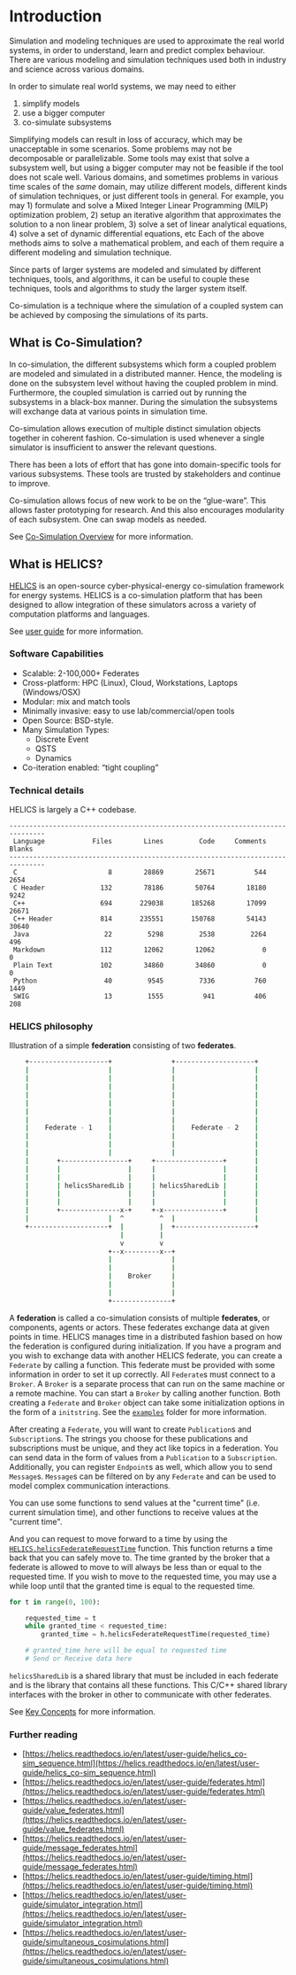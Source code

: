 # Introduction

Simulation and modeling techniques are used to approximate the real world systems, in order to understand, learn and predict complex behaviour. There are various modeling and simulation techniques used both in industry and science across various domains.

In order to simulate real world systems, we may need to either

1) simplify models
2) use a bigger computer
3) co-simulate subsystems

Simplifying models can result in loss of accuracy, which may be unacceptable in some scenarios.
Some problems may not be decomposable or parallelizable.
Some tools may exist that solve a subsystem well, but using a bigger computer may not be feasible if the tool does not scale well.
Various domains, and sometimes problems in various time scales of the _same_ domain, may utilize different models, different kinds of simulation techniques, or just different tools in general.
For example, you may 1) formulate and solve a Mixed Integer Linear Programming (MILP) optimization problem, 2) setup an iterative algorithm that approximates the solution to a non linear problem, 3) solve a set of linear analytical equations, 4) solve a set of dynamic differential equations, etc
Each of the above methods aims to solve a mathematical problem, and each of them require a different modeling and simulation technique.

Since parts of larger systems are modeled and simulated by different techniques, tools, and algorithms, it can be useful to couple these techniques, tools and algorithms to study the larger system itself.

Co-simulation is a technique where the simulation of a coupled system can be achieved by composing the simulations of its parts.

## What is Co-Simulation?

In co-simulation, the different subsystems which form a coupled problem are modeled and simulated in a distributed manner.
Hence, the modeling is done on the subsystem level without having the coupled problem in mind.
Furthermore, the coupled simulation is carried out by running the subsystems in a black-box manner.
During the simulation the subsystems will exchange data at various points in simulation time.

Co-simulation allows execution of multiple distinct simulation objects together in coherent fashion.
Co-simulation is used whenever a single simulator is insufficient to answer the relevant questions.

There has been a lots of effort that has gone into domain-specific tools for various subsystems.
These tools are trusted by stakeholders and continue to improve.

Co-simulation allows focus of new work to be on the “glue-ware”.
This allows faster prototyping for research.
And this also encourages modularity of each subsystem.
One can swap models as needed.

See [Co-Simulation Overview](https://helics.readthedocs.io/en/latest/user-guide/co-simulation_overview.html) for more information.

## What is HELICS?

[HELICS](https://helics.readthedocs.io/en/latest/) is an open-source cyber-physical-energy co-simulation framework for energy systems.
HELICS is a co-simulation platform that has been designed to allow integration of these simulators across a variety of computation platforms and languages.

See [user guide](https://helics.readthedocs.io/en/latest/user-guide/index.html) for more information.

### Software Capabilities

- Scalable: 2-100,000+ Federates
- Cross-platform: HPC (Linux), Cloud, Workstations, Laptops (Windows/OSX)
- Modular: mix and match tools
- Minimally invasive: easy to use lab/commercial/open tools
- Open Source: BSD-style.
- Many Simulation Types:
    - Discrete Event
    - QSTS
    - Dynamics
- Co-iteration enabled: “tight coupling”

### Technical details

HELICS is largely a C++ codebase.

```
-------------------------------------------------------------------------------
 Language            Files        Lines         Code     Comments       Blanks
-------------------------------------------------------------------------------
 C                       8        28869        25671          544         2654
 C Header              132        78186        50764        18180         9242
 C++                   694       229038       185268        17099        26671
 C++ Header            814       235551       150768        54143        30640
 Java                   22         5298         2538         2264          496
 Markdown              112        12062        12062            0            0
 Plain Text            102        34860        34860            0            0
 Python                 40         9545         7336          760         1449
 SWIG                   13         1555          941          406          208
```

### HELICS philosophy

Illustration of a simple **federation** consisting of two **federates**.

```bash
    +--------------------+               +--------------------+
    |                    |               |                    |
    |                    |               |                    |
    |                    |               |                    |
    |                    |               |                    |
    |                    |               |                    |
    |                    |               |                    |
    |                    |               |                    |
    |    Federate - 1    |               |    Federate - 2    |
    |                    |               |                    |
    |                    |               |                    |
    |                    |               |                    |
    |       +-----------------+     +-----------------+       |
    |       |                 |     |                 |       |
    |       |                 |     |                 |       |
    |       | helicsSharedLib |     | helicsSharedLib |       |
    |       |                 |     |                 |       |
    |       |                 |     |                 |       |
    |       +---------------x-+     +-x---------------+       |
    |                    |  ^         ^  |                    |
    +--------------------+  |         |  +--------------------+
                            |         |
                            v         v
                         +--x---------x--+
                         |               |
                         |               |
                         |    Broker     |
                         |               |
                         |               |
                         +---------------+
```

A **federation** is called a co-simulation consists of multiple **federates**, or components, agents or actors.
These federates exchange data at given points in time.
HELICS manages time in a distributed fashion based on how the federation is configured during initialization.
If you have a program and you wish to exchange data with another HELICS federate, you can create a `Federate` by calling a function.
This federate must be provided with some information in order to set it up correctly.
All `Federate`s must connect to a `Broker`.
A `Broker` is a separate process that can run on the same machine or a remote machine.
You can start a `Broker` by calling another function.
Both creating a `Federate` and `Broker` object can take some initialization options in the form of a `initstring`.
See the [`examples`](https://github.com/GMLC-TDC/HELICS-Examples) folder for more information.

After creating a `Federate`, you will want to create `Publication`s and `Subscription`s.
The strings you choose for these publications and subscriptions must be unique, and they act like topics in a federation.
You can send data in the form of values from a `Publication` to a `Subscription`.
Additionally, you can register `Endpoint`s as well, which allow you to send `Message`s.
`Message`s can be filtered on by any `Federate` and can be used to model complex communication interactions.

You can use some functions to send values at the "current time" (i.e. current simulation time), and other functions to receive values at the "current time".

And you can request to move forward to a time by using the [`HELICS.helicsFederateRequestTime`](@ref) function.
This function returns a time back that you can safely move to.
The time granted by the broker that a federate is allowed to move to will always be less than or equal to the requested time.
If you wish to move to the requested time, you may use a while loop until that the granted time is equal to the requested time.

```python
for t in range(0, 100):

    requested_time = t
    while granted_time < requested_time:
        granted_time = h.helicsFederateRequestTime(requested_time)

    # granted_time here will be equal to requested time
    # Send or Receive data here
```

`helicsSharedLib` is a shared library that must be included in each federate and is the library that contains all these functions.
This C/C++ shared library interfaces with the broker in other to communicate with other federates.

See [Key Concepts](https://helics.readthedocs.io/en/latest/user-guide/helics_key_concepts.html) for more information.

### Further reading

- [https://helics.readthedocs.io/en/latest/user-guide/helics_co-sim_sequence.html](https://helics.readthedocs.io/en/latest/user-guide/helics_co-sim_sequence.html)
- [https://helics.readthedocs.io/en/latest/user-guide/federates.html](https://helics.readthedocs.io/en/latest/user-guide/federates.html)
- [https://helics.readthedocs.io/en/latest/user-guide/value_federates.html](https://helics.readthedocs.io/en/latest/user-guide/value_federates.html)
- [https://helics.readthedocs.io/en/latest/user-guide/message_federates.html](https://helics.readthedocs.io/en/latest/user-guide/message_federates.html)
- [https://helics.readthedocs.io/en/latest/user-guide/timing.html](https://helics.readthedocs.io/en/latest/user-guide/timing.html)
- [https://helics.readthedocs.io/en/latest/user-guide/simulator_integration.html](https://helics.readthedocs.io/en/latest/user-guide/simulator_integration.html)
- [https://helics.readthedocs.io/en/latest/user-guide/simultaneous_cosimulations.html](https://helics.readthedocs.io/en/latest/user-guide/simultaneous_cosimulations.html)
